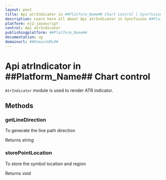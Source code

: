 ```yaml
---
layout: post
title: Api atrIndicator in ##Platform_Name## Chart control | Syncfusion
description: Learn here all about Api atrIndicator in Syncfusion ##Platform_Name## Chart control of Syncfusion Essential JS 2 and more.
platform: ej2-javascript
control: Api atrIndicator 
publishingplatform: ##Platform_Name##
documentation: ug
domainurl: ##DomainURL##
---
```


# Api atrIndicator in ##Platform_Name## Chart control

`AtrIndicator` module is used to render ATR indicator.

## Methods

### getLineDirection

To generate the line path direction

Returns *string*

### storePointLocation

To store the symbol location and region

Returns *void*
